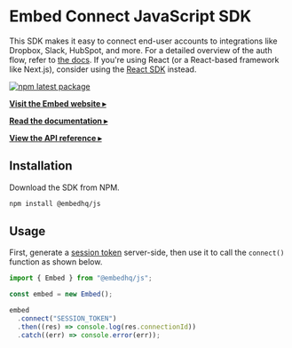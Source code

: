 # Embed Connect JavaScript SDK

This SDK makes it easy to connect end-user accounts to integrations like Dropbox, Slack, HubSpot, and more. For a detailed overview of the auth flow, refer to [the docs](https://docs.useembed.com/). If you're using React (or a React-based framework like Next.js), consider using the [React SDK](https://github.com/embedhq/embed-react) instead.

[![npm latest package](https://img.shields.io/npm/v/@embedhq/js/latest.svg)](https://www.npmjs.com/package/@embedhq/js)

[**Visit the Embed website ▸**](https://useembed.com/)

[**Read the documentation ▸**](https://docs.useembed.com/)

[**View the API reference ▸**](https://docs.useembed.com/api-reference)

## Installation

Download the SDK from NPM.

```bash
npm install @embedhq/js
```

## Usage

First, generate a [session token](https://docs.useembed.com/guides/step-by-step-guides/auth-flow) server-side, then use it to call the `connect()` function as shown below.

```js
import { Embed } from "@embedhq/js";

const embed = new Embed();

embed
  .connect("SESSION_TOKEN")
  .then((res) => console.log(res.connectionId))
  .catch((err) => console.error(err));
```
